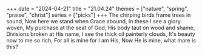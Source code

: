 +++
date = "2024-04-21"
title = "21.04.24"
themes = ["nature", "spring", "praise", "christ"]
series = ["picks"]
+++
The chirping birds frame trees in sound,
Now here we stand when Grace abound,
In these I see a glory woven,
My purchase at the seat of God,
His body taut on wood and shame,
Divisions broken at His name,
I see the thick oil painterly clouds,
It's beauty now to me so rich,
For all is mine for I am His,
Now He is mine, what more is this?
